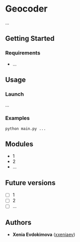# Geocoder
...
## Getting Started
### Requirements
* ...
## Usage
### Launch
...
### Examples
```
python main.py ...
```
## Modules
* 1
* 2
* ...
## Future versions
- [ ] 1
- [ ] 2
- [ ] ...
## Authors
* **Xenia Evdokimova** ([xxeniaev](https://github.com/xxeniaev))
